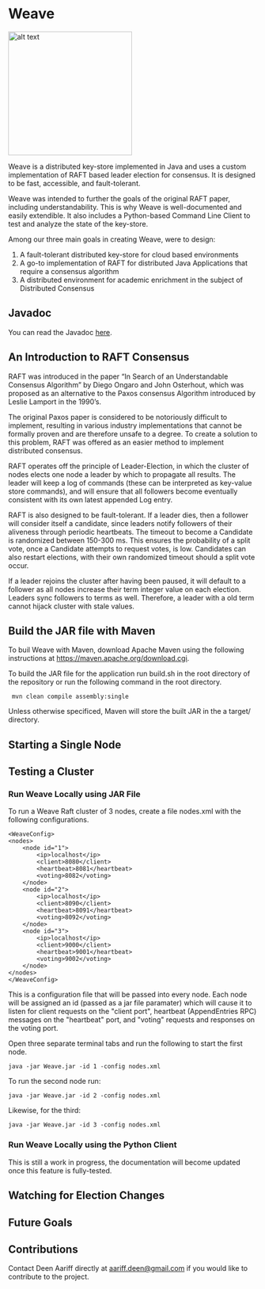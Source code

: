 # Weave

<img src="https://raw.githubusercontent.com/deenaariff/Weave/master/media/Weave.png" alt="alt text" width="250" height="250">

Weave is a distributed key-store implemented in Java and uses a custom implementation of RAFT based leader election for consensus. It is designed to be fast, accessible, and fault-tolerant.

Weave was intended to further the goals of the original RAFT paper, including understandability. This is why Weave is well-documented and easily extendible. It also includes a Python-based Command Line Client to test and analyze the state of the key-store.

Among our three main goals in creating Weave, were to design:

1) A fault-tolerant distributed key-store for cloud based environments 
2) A go-to implementation of RAFT for distributed Java Applications that require a consensus algorithm
3) A distributed environment for academic enrichment in the subject of Distributed Consensus 

## Javadoc

You can read the Javadoc [here](https://deenaariff.github.io/Weave/).

## An Introduction to RAFT Consensus

RAFT was introduced in the paper “In Search of an Understandable Consensus Algorithm” by Diego Ongaro and John Osterhout, which was proposed as an alternative to the Paxos consensus Algorithm introduced by Leslie Lamport in the 1990’s.

The original Paxos paper is considered to be notoriously difficult to implement, resulting in various industry implementations that cannot be formally proven and are therefore unsafe to a degree. To create a solution to this problem, RAFT was offered as an easier method to implement distributed consensus.

RAFT operates off the principle of Leader-Election, in which the cluster of nodes elects one node a leader by which to propagate all results. The leader will keep a log of commands (these can be interpreted as key-value store commands), and will ensure that all followers become eventually consistent with its own latest appended Log entry.

RAFT is also designed to be fault-tolerant. If a leader dies, then a follower will consider itself a candidate, since leaders notify followers of their aliveness through periodic heartbeats. The timeout to become a Candidate is randomized between 150-300 ms. This ensures the probability of a split vote, once a Candidate attempts to request votes, is low. Candidates can also restart elections, with their own randomized timeout should a split vote occur.

If a leader rejoins the cluster after having been paused, it will default to a follower as all nodes increase their term integer value on each election. Leaders sync followers to terms as well. Therefore, a leader with a old term cannot hijack cluster with stale values. 

## Build the JAR file with Maven

To buil Weave with Maven, download Apache Maven using the following instructions at https://maven.apache.org/download.cgi.

To build the JAR file for the application run build.sh in the root directory of the repository or run the following command in the root directory. 

`` mvn clean compile assembly:single``

Unless otherwise specificed, Maven will store the built JAR in the a target/ directory.

## Starting a Single Node

## Testing a Cluster

### Run Weave Locally using JAR File
To run a Weave Raft cluster of 3 nodes, create a file nodes.xml with the following configurations.

    <WeaveConfig>
    <nodes>
        <node id="1">
            <ip>localhost</ip>
            <client>8080</client>
            <heartbeat>8081</heartbeat>
            <voting>8082</voting>
        </node>
        <node id="2">
            <ip>localhost</ip>
            <client>8090</client>
            <heartbeat>8091</heartbeat>
            <voting>8092</voting>
        </node>
        <node id="3">
            <ip>localhost</ip>
            <client>9000</client>
            <heartbeat>9001</heartbeat>
            <voting>9002</voting>
        </node>
    </nodes>
    </WeaveConfig>

This is a configuration file that will be passed into every node. Each node will be assigned an id (passed as a jar file paramater) which will cause it to listen for client requests on the "client port", heartbeat (AppendEntries RPC) messages on the "heartbeat" port, and "voting" requests and responses on the voting port.

Open three separate terminal tabs and run the following to start the first node.

    java -jar Weave.jar -id 1 -config nodes.xml

To run the second node run:

    java -jar Weave.jar -id 2 -config nodes.xml

Likewise, for the third:

    java -jar Weave.jar -id 3 -config nodes.xml
    
### Run Weave Locally using the Python Client

This is still a work in progress, the documentation will become updated once this feature is fully-tested.

## Watching for Election Changes

## Future Goals

## Contributions

Contact Deen Aariff directly at aariff.deen@gmail.com if you would like to contribute to the project.